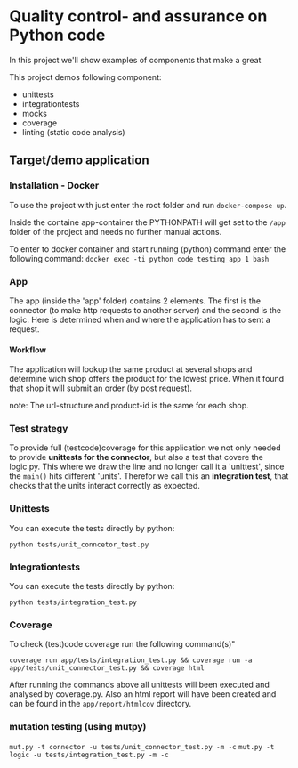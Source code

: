 # Quality control- and assurance on Python code
In this project we'll show examples of components that make a great 

This project demos following component:
- unittests
- integrationtests
- mocks
- coverage
- linting (static code analysis)


## Target/demo application

### Installation - Docker
To use the project with just enter the root folder and run `docker-compose up`. 

Inside the containe app-container the PYTHONPATH will get set to the `/app` folder of the project and needs no further manual actions. 

To enter to docker container and start running (python) command enter the following command: 
`docker exec -ti python_code_testing_app_1 bash`

### App
The app (inside the 'app' folder) contains 2 elements. The first is the connector (to make http requests to another server) and the second is the logic. Here is determined when and where the application has to sent a request.

#### Workflow
The application will lookup the same product at several shops and determine wich shop offers the product for the lowest price. When it found that shop it will submit an order (by post request).

note: The url-structure and product-id is the same for each shop.

### Test strategy
To provide full (testcode)coverage for this application we not only needed to provide **unittests for the connector**, but also a test that covere the logic.py. This where we draw the line and no longer call it a 'unittest', since the `main()` hits different 'units'. Therefor we call this an **integration test**, that checks that the units interact correctly as expected.

### Unittests
You can execute the tests directly by python:

`python tests/unit_conncetor_test.py` 


### Integrationtests
You can execute the tests directly by python:

`python tests/integration_test.py`


### Coverage
To check (test)code coverage run the following command(s)"

`coverage run app/tests/integration_test.py && coverage run -a app/tests/unit_connector_test.py && coverage html`

After running the commands above all unittests will been executed and analysed by coverage.py. Also an html report will have been created and can be found in the `app/report/htmlcov` directory.


### mutation testing (using mutpy)
`mut.py -t connector -u tests/unit_connector_test.py -m -c`
`mut.py -t logic -u tests/integration_test.py -m -c`

